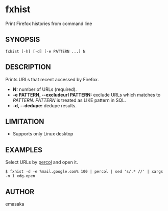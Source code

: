 # fxhist

Print Firefox histories from command line

## SYNOPSIS

    fxhist [-h] [-d] [-e PATTERN ...] N

## DESCRIPTION

Prints URLs that recent accessed by Firefox.

* __N:__ number of URLs (required).
* __-e PATTERN, --excludeurl PATTERN:__ exclude URLs which matches to _PATTERN_.
  _PATTERN_ is treated as LIKE pattern in SQL.
* __-d, --dedupe:__ dedupe results.

## LIMITATION

* Supports only Linux desktop

## EXAMPLES

Select URLs by [percol](https://github.com/mooz/percol) and open it.

    $ fxhist -d -e %mail.google.com% 100 | percol | sed 's/.* //' | xargs -n 1 xdg-open

## AUTHOR

emasaka
